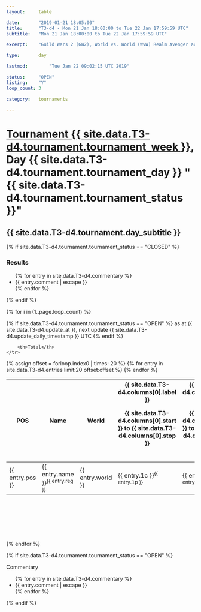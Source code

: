 ```yaml
---
layout: 	table

date: 		"2019-01-21 18:05:00"
title: 		"T3-d4 - Mon 21 Jan 18:00:00 to Tue 22 Jan 17:59:59 UTC"
subtitle: 	"Mon 21 Jan 18:00:00 to Tue 22 Jan 17:59:59 UTC"

excerpt:    "Guild Wars 2 (GW2), World vs. World (WvW) Realm Avenger achivement Tournament. \"Every Kill Counts\""

type:       day

lastmod: 		"Tue Jan 22 09:02:15 UTC 2019"

status:     "OPEN"
listing:    "Y"
loop_count: 3

category: 	tournaments

---
```

<div class="table_header">
    <h1><a href="{{ site.data.T3-d4.tournament.week_url }}">Tournament {{ site.data.T3-d4.tournament.tournament_week }}</a>, Day {{ site.data.T3-d4.tournament.tournament_day }} "{{ site.data.T3-d4.tournament.tournament_status }}"</h1>
    <h2>{{ site.data.T3-d4.tournament.day_subtitle }}</h2> 
</div>

{% if site.data.T3-d4.tournament.tournament_status == "CLOSED" %} 
<div class="commentary">
  <h3>Results</h3>
  <ul>
    {% for entry in site.data.T3-d4.commentary %}
    <li class="commentary_list">{{ entry.comment | escape }}</li>
    {% endfor %}
  </ul>
</div>
{% endif %}


{% for i in (1..page.loop_count) %}

{% if site.data.T3-d4.tournament.tournament_status == "OPEN" %} 
<span class="table_nextupdate">as at {{ site.data.T3-d4.update_at }}, next update {{ site.data.T3-d4.update_daily_timestamp }} UTC</span> 
{% endif %}

<table class="day_table">
  <colgroup>
    <col style="width:18px">
    <col style="width:55px">
    <col style="width:55px">
    <col style="width:12px">
    <col style="width:12px">
    <col style="width:12px">
    <col style="width:12px">
    <col style="width:12px">
    <col style="width:12px">
    <col style="width:12px">
    <col style="width:12px">
    <col style="width:12px">
    <col style="width:12px">
    <col style="width:12px">
    <col style="width:12px">
    <col style="width:12px">
    <col style="width:12px">
    <col style="width:12px">
    <col style="width:12px">
    <col style="width:12px">
    <col style="width:12px">
    <col style="width:12px">
    <col style="width:12px">
    <col style="width:12px">
    <col style="width:12px">
    <col style="width:12px">
    <col style="width:12px">
    <col style="width:18px">
  </colgroup>  
  <thead>
    <tr>
        <th>POS</th>
        <th class="AlignLeft">Name</th>
        <th class="AlignLeft">World</th>

<th><div class="label">{{ site.data.T3-d4.columns[0].label }}<p class="onhover">{{ site.data.T3-d4.columns[0].start }} to {{ site.data.T3-d4.columns[0].stop }}</p></div>​</th>
<th><div class="label">{{ site.data.T3-d4.columns[1].label }}<p class="onhover">{{ site.data.T3-d4.columns[1].start }} to {{ site.data.T3-d4.columns[1].stop }}</p></div>​</th>
<th><div class="label">{{ site.data.T3-d4.columns[2].label }}<p class="onhover">{{ site.data.T3-d4.columns[2].start }} to {{ site.data.T3-d4.columns[2].stop }}</p></div>​</th>
<th><div class="label">{{ site.data.T3-d4.columns[3].label }}<p class="onhover">{{ site.data.T3-d4.columns[3].start }} to {{ site.data.T3-d4.columns[3].stop }}</p></div>​</th>
<th><div class="label">{{ site.data.T3-d4.columns[4].label }}<p class="onhover">{{ site.data.T3-d4.columns[4].start }} to {{ site.data.T3-d4.columns[4].stop }}</p></div>​</th>
<th><div class="label">{{ site.data.T3-d4.columns[5].label }}<p class="onhover">{{ site.data.T3-d4.columns[5].start }} to {{ site.data.T3-d4.columns[5].stop }}</p></div>​</th>
<th><div class="label">{{ site.data.T3-d4.columns[6].label }}<p class="onhover">{{ site.data.T3-d4.columns[6].start }} to {{ site.data.T3-d4.columns[6].stop }}</p></div>​</th>
<th><div class="label">{{ site.data.T3-d4.columns[7].label }}<p class="onhover">{{ site.data.T3-d4.columns[7].start }} to {{ site.data.T3-d4.columns[7].stop }}</p></div>​</th>
<th><div class="label">{{ site.data.T3-d4.columns[8].label }}<p class="onhover">{{ site.data.T3-d4.columns[8].start }} to {{ site.data.T3-d4.columns[8].stop }}</p></div>​</th>
<th><div class="label">{{ site.data.T3-d4.columns[9].label }}<p class="onhover">{{ site.data.T3-d4.columns[9].start }} to {{ site.data.T3-d4.columns[9].stop }}</p></div>​</th>
<th><div class="label">{{ site.data.T3-d4.columns[10].label }}<p class="onhover">{{ site.data.T3-d4.columns[10].start }} to {{ site.data.T3-d4.columns[10].stop }}</p></div>​</th>

<th><div class="label">{{ site.data.T3-d4.columns[11].label }}<p class="onhover">{{ site.data.T3-d4.columns[11].start }} to {{ site.data.T3-d4.columns[11].stop }}</p></div>​</th>
<th><div class="label">{{ site.data.T3-d4.columns[12].label }}<p class="onhover">{{ site.data.T3-d4.columns[12].start }} to {{ site.data.T3-d4.columns[12].stop }}</p></div>​</th>
<th><div class="label">{{ site.data.T3-d4.columns[13].label }}<p class="onhover">{{ site.data.T3-d4.columns[13].start }} to {{ site.data.T3-d4.columns[13].stop }}</p></div>​</th>
<th><div class="label">{{ site.data.T3-d4.columns[14].label }}<p class="onhover">{{ site.data.T3-d4.columns[14].start }} to {{ site.data.T3-d4.columns[14].stop }}</p></div>​</th>
<th><div class="label">{{ site.data.T3-d4.columns[15].label }}<p class="onhover">{{ site.data.T3-d4.columns[15].start }} to {{ site.data.T3-d4.columns[15].stop }}</p></div>​</th>
<th><div class="label">{{ site.data.T3-d4.columns[16].label }}<p class="onhover">{{ site.data.T3-d4.columns[16].start }} to {{ site.data.T3-d4.columns[16].stop }}</p></div>​</th>
<th><div class="label">{{ site.data.T3-d4.columns[17].label }}<p class="onhover">{{ site.data.T3-d4.columns[17].start }} to {{ site.data.T3-d4.columns[17].stop }}</p></div>​</th>
<th><div class="label">{{ site.data.T3-d4.columns[18].label }}<p class="onhover">{{ site.data.T3-d4.columns[18].start }} to {{ site.data.T3-d4.columns[18].stop }}</p></div>​</th>
<th><div class="label">{{ site.data.T3-d4.columns[19].label }}<p class="onhover">{{ site.data.T3-d4.columns[19].start }} to {{ site.data.T3-d4.columns[19].stop }}</p></div>​</th>
<th><div class="label">{{ site.data.T3-d4.columns[20].label }}<p class="onhover">{{ site.data.T3-d4.columns[20].start }} to {{ site.data.T3-d4.columns[20].stop }}</p></div>​</th>

<th><div class="label">{{ site.data.T3-d4.columns[21].label }}<p class="onhover">{{ site.data.T3-d4.columns[21].start }} to {{ site.data.T3-d4.columns[21].stop }}</p></div>​</th>
<th><div class="label">{{ site.data.T3-d4.columns[22].label }}<p class="onhover">{{ site.data.T3-d4.columns[22].start }} to {{ site.data.T3-d4.columns[22].stop }}</p></div>​</th>
<th><div class="label">{{ site.data.T3-d4.columns[23].label }}<p class="onhover">{{ site.data.T3-d4.columns[23].start }} to {{ site.data.T3-d4.columns[23].stop }}</p></div>​</th>

        <th>Total</th>
    </tr>
  </thead>
  {% assign offset = forloop.index0 | times: 20 %}
<tbody>
{% for entry in site.data.T3-d4.entries limit:20 offset:offset %}
  <tr>
    <td class="pl{{ entry.pos }}">{{ entry.pos }}</td>
    <td class="AlignLeft">{{ entry.name }}<sup>{{ entry.reg }}</sup></td>
    <td class="AlignLeft">{{ entry.world }}</td>
    <td class="pl{{ entry.1p }}">{{ entry.1c }}<sup>{{ entry.1p }}</sup></td>
    <td class="pl{{ entry.2p }}">{{ entry.2c }}<sup>{{ entry.2p }}</sup></td>
    <td class="pl{{ entry.3p }}">{{ entry.3c }}<sup>{{ entry.3p }}</sup></td>
    <td class="pl{{ entry.4p }}">{{ entry.4c }}<sup>{{ entry.4p }}</sup></td>
    <td class="pl{{ entry.5p }}">{{ entry.5c }}<sup>{{ entry.5p }}</sup></td>
    <td class="pl{{ entry.6p }}">{{ entry.6c }}<sup>{{ entry.6p }}</sup></td>
    <td class="pl{{ entry.7p }}">{{ entry.7c }}<sup>{{ entry.7p }}</sup></td>
    <td class="pl{{ entry.8p }}">{{ entry.8c }}<sup>{{ entry.8p }}</sup></td>
    <td class="pl{{ entry.9p }}">{{ entry.9c }}<sup>{{ entry.9p }}</sup></td>
    <td class="pl{{ entry.10p }}">{{ entry.10c }}<sup>{{ entry.10p }}</sup></td>
    <td class="pl{{ entry.11p }}">{{ entry.11c }}<sup>{{ entry.11p }}</sup></td>
    <td class="pl{{ entry.12p }}">{{ entry.12c }}<sup>{{ entry.12p }}</sup></td>
    <td class="pl{{ entry.13p }}">{{ entry.13c }}<sup>{{ entry.13p }}</sup></td>
    <td class="pl{{ entry.14p }}">{{ entry.14c }}<sup>{{ entry.14p }}</sup></td>
    <td class="pl{{ entry.15p }}">{{ entry.15c }}<sup>{{ entry.15p }}</sup></td>
    <td class="pl{{ entry.16p }}">{{ entry.16c }}<sup>{{ entry.16p }}</sup></td>
    <td class="pl{{ entry.17p }}">{{ entry.17c }}<sup>{{ entry.17p }}</sup></td>
    <td class="pl{{ entry.18p }}">{{ entry.18c }}<sup>{{ entry.18p }}</sup></td>
    <td class="pl{{ entry.19p }}">{{ entry.19c }}<sup>{{ entry.19p }}</sup></td>
    <td class="pl{{ entry.20p }}">{{ entry.20c }}<sup>{{ entry.20p }}</sup></td>
    <td class="pl{{ entry.21p }}">{{ entry.21c }}<sup>{{ entry.21p }}</sup></td>
    <td class="pl{{ entry.22p }}">{{ entry.22c }}<sup>{{ entry.22p }}</sup></td>
    <td class="pl{{ entry.23p }}">{{ entry.23c }}<sup>{{ entry.23p }}</sup></td>
    <td class="pl{{ entry.24p }}">{{ entry.24c }}<sup>{{ entry.24p }}</sup></td>
    <td>{{ entry.total }}</td>
  </tr>
{% endfor %}  
</tbody>
</table>
<div class="leaderboard">
  <script async src="//pagead2.googlesyndication.com/pagead/js/adsbygoogle.js"></script>
  <!-- 728x90 -->
  <ins class="adsbygoogle"
       style="display:inline-block;width:728px;height:90px"
       data-ad-client="ca-pub-3274917281288240"
       data-ad-slot="3870538733"></ins>
  <script>
  (adsbygoogle = window.adsbygoogle || []).push({});
  </script>    
</div>
<br />
{% endfor %}

{% if site.data.T3-d4.tournament.tournament_status == "OPEN" %} 
<div class="commentary">
  <span class="commentary_title">Commentary</span>
  <ul>
    {% for entry in site.data.T3-d4.commentary %}
    <li class="commentary_list">{{ entry.comment | escape }}</li>
    {% endfor %}
  </ul>
</div>
{% endif %}


